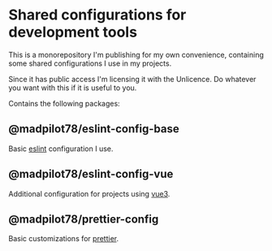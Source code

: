 # Shared configurations for development tools

This is a monorepository I'm publishing for my own convenience,
containing some shared configurations I use in my projects.

Since it has public access I'm licensing it with the Unlicence.
Do whatever you want with this if it is useful to you.

Contains the following packages:

## @madpilot78/eslint-config-base

Basic [eslint](https://eslint.org) configuration I use.

## @madpilot78/eslint-config-vue

Additional configuration for projects using [vue3](https://vuejs.org).

## @madpilot78/prettier-config

Basic customizations for [prettier](https://prettier.io).
